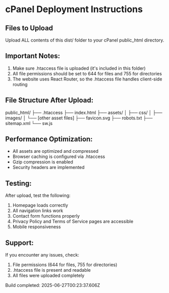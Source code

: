 # cPanel Deployment Instructions

## Files to Upload
Upload ALL contents of this dist/ folder to your cPanel public_html directory.

## Important Notes:
1. Make sure .htaccess file is uploaded (it's included in this folder)
2. All file permissions should be set to 644 for files and 755 for directories
3. The website uses React Router, so the .htaccess file handles client-side routing

## File Structure After Upload:
public_html/
├── .htaccess
├── index.html
├── assets/
│   ├── css/
│   ├── images/
│   └── [other asset files]
├── favicon.svg
├── robots.txt
├── sitemap.xml
└── sw.js

## Performance Optimization:
- All assets are optimized and compressed
- Browser caching is configured via .htaccess
- Gzip compression is enabled
- Security headers are implemented

## Testing:
After upload, test the following:
1. Homepage loads correctly
2. All navigation links work
3. Contact form functions properly
4. Privacy Policy and Terms of Service pages are accessible
5. Mobile responsiveness

## Support:
If you encounter any issues, check:
1. File permissions (644 for files, 755 for directories)
2. .htaccess file is present and readable
3. All files were uploaded completely

Build completed: 2025-06-27T00:23:37.606Z
